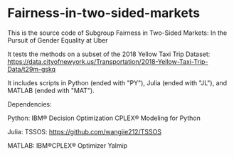 # Fairness-in-two-sided-markets

This is the source code of Subgroup Fairness in Two-Sided Markets: In the Pursuit of Gender Equality at Uber

It tests the methods on a subset of the 2018 Yellow Taxi Trip Dataset: https://data.cityofnewyork.us/Transportation/2018-Yellow-Taxi-Trip-Data/t29m-gskq

It includes scripts in Python (ended with "PY"), Julia (ended with "JL"), and MATLAB (ended with "MAT").

Dependencies:

Python: 
IBM® Decision Optimization CPLEX® Modeling for Python

Julia:
TSSOS: https://github.com/wangjie212/TSSOS

MATLAB:
IBM®CPLEX® Optimizer
Yalmip
